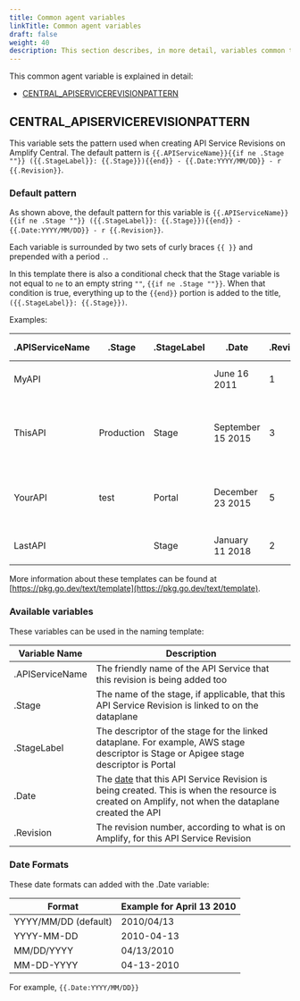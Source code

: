 ```yaml
---
title: Common agent variables
linkTitle: Common agent variables
draft: false
weight: 40
description: This section describes, in more detail, variables common to all agents.
---
```


This common agent variable is explained in detail:

* [CENTRAL_APISERVICEREVISIONPATTERN](#central_apiservicerevisionpattern)

## CENTRAL_APISERVICEREVISIONPATTERN

This variable sets the pattern used when creating API Service Revisions on Amplify Central.  The default pattern is `{{.APIServiceName}}{{if ne .Stage ""}} ({{.StageLabel}}: {{.Stage}}){{end}} - {{.Date:YYYY/MM/DD}} - r {{.Revision}}`.

### Default pattern

As shown above, the default pattern for this variable is `{{.APIServiceName}}{{if ne .Stage ""}} ({{.StageLabel}}: {{.Stage}}){{end}} - {{.Date:YYYY/MM/DD}} - r {{.Revision}}`.

Each variable is surrounded by two sets of curly braces `{{ }}` and prepended with a period `.`.

In this template there is also a conditional check that the Stage variable is not equal to `ne` to an empty string `""`, `{{if ne .Stage ""}}`. When that condition is true, everything up to the `{{end}}` portion is added to the title, `({{.StageLabel}}: {{.Stage}})`.

Examples:

| .APIServiceName | .Stage     | .StageLabel | .Date             | .Revision | Revision Title                                 |
|-----------------|------------|-------------|-------------------|-----------|------------------------------------------------|
| MyAPI           |            |             | June 16 2011      | 1         | MyAPI - 2011/06/16 - r 1                       |
| ThisAPI         | Production | Stage       | September 15 2015 | 3         | ThisAPI (Stage: Production) - 2015/09/15 - r 3 |
| YourAPI         | test       | Portal      | December 23 2015  | 5         | YourAPI (Portal: test) - 2015/12/23 - r 5      |
| LastAPI         |            | Stage       | January 11 2018   | 2         | LastAPI - 2018/01/11 - r 2                     |

More information about these templates can be found at [https://pkg.go.dev/text/template](https://pkg.go.dev/text/template).

### Available variables

These variables can be used in the naming template:

| Variable Name   | Description                                                                                                                                                          |
|-----------------|----------------------------------------------------------------------------------------------------------------------------------------------------------------------|
| .APIServiceName | The friendly name of the API Service that this revision is being added too                                                                                           |
| .Stage          | The name of the stage, if applicable, that this API Service Revision is linked to on the dataplane                                                                   |
| .StageLabel     | The descriptor of the stage for the linked dataplane. For example, AWS stage descriptor is Stage or Apigee stage descriptor is Portal                                         |
| .Date           | The [date](#date-formats) that this API Service Revision is being created. This is when the resource is created on Amplify, not when the dataplane created the API |
| .Revision       | The revision number, according to what is on Amplify, for this API Service Revision                                                                                  |

### Date Formats

These date formats can added with the .Date variable: 

| Format               | Example for April 13 2010 |
|----------------------|---------------------------|
| YYYY/MM/DD (default) | 2010/04/13                |
| YYYY-MM-DD           | 2010-04-13                |
| MM/DD/YYYY           | 04/13/2010                |
| MM-DD-YYYY           | 04-13-2010                |

For example, `{{.Date:YYYY/MM/DD}}`
